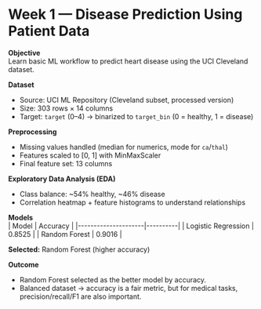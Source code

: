 # Week 1 — Disease Prediction Using Patient Data

**Objective**  
Learn basic ML workflow to predict heart disease using the UCI Cleveland dataset.

**Dataset**  
- Source: UCI ML Repository (Cleveland subset, processed version)  
- Size: 303 rows × 14 columns  
- Target: `target` (0–4) → binarized to `target_bin` (0 = healthy, 1 = disease)  

**Preprocessing**  
- Missing values handled (median for numerics, mode for `ca`/`thal`)  
- Features scaled to [0, 1] with MinMaxScaler  
- Final feature set: 13 columns  

**Exploratory Data Analysis (EDA)**  
- Class balance: ~54% healthy, ~46% disease  
- Correlation heatmap + feature histograms to understand relationships  

**Models**  
| Model               | Accuracy |
|---------------------|----------|
| Logistic Regression | 0.8525   |
| Random Forest       | 0.9016   |

**Selected:** Random Forest (higher accuracy)

**Outcome**  
- Random Forest selected as the better model by accuracy.  
- Balanced dataset → accuracy is a fair metric, but for medical tasks, precision/recall/F1 are also important.  


